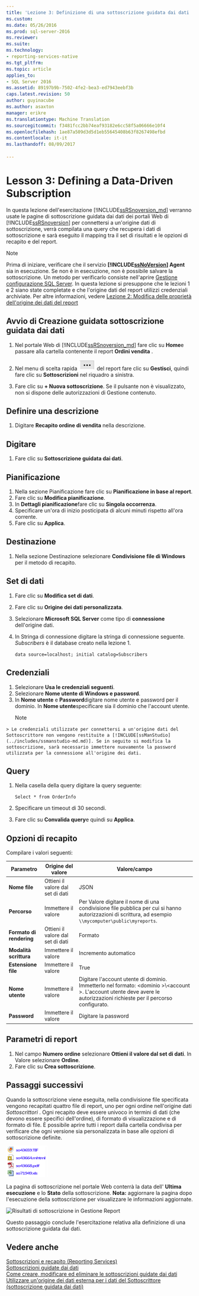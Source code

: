 ```yaml
---
title: 'Lezione 3: Definizione di una sottoscrizione guidata dai dati | Documenti Microsoft'
ms.custom: 
ms.date: 05/26/2016
ms.prod: sql-server-2016
ms.reviewer: 
ms.suite: 
ms.technology:
- reporting-services-native
ms.tgt_pltfrm: 
ms.topic: article
applies_to:
- SQL Server 2016
ms.assetid: 89197b9b-7502-4fe2-bea3-ed7943eebf3b
caps.latest.revision: 50
author: guyinacube
ms.author: asaxton
manager: erikre
ms.translationtype: Machine Translation
ms.sourcegitcommit: f3481fcc2bb74eaf93182e6cc58f5a06666e10f4
ms.openlocfilehash: 1ae87a509d3d5d1eb55645408b63f8267498efbd
ms.contentlocale: it-it
ms.lasthandoff: 08/09/2017

---
```

# <a name="lesson-3-defining-a-data-driven-subscription"></a>Lesson 3: Defining a Data-Driven Subscription
In questa lezione dell'esercitazione [!INCLUDE[ssRSnoversion_md](../includes/ssrsnoversion-md.md)] verranno usate le pagine di sottoscrizione guidata dai dati dei portali Web di [!INCLUDE[ssRSnoversion](../includes/ssrsnoversion-md.md)] per connettersi a un'origine dati di sottoscrizione, verrà compilata una query che recupera i dati di sottoscrizione e sarà eseguito il mapping tra il set di risultati e le opzioni di recapito e del report.  
  
> [!NOTE]  
> Prima di iniziare, verificare che il servizio **[!INCLUDE[ssNoVersion](../includes/ssnoversion-md.md)] Agent** sia in esecuzione. Se non è in esecuzione, non è possibile salvare la sottoscrizione.  Un metodo per verificarlo consiste nell'aprire [Gestione configurazione SQL Server](../relational-databases/sql-server-configuration-manager.md).
In questa lezione si presuppone che le lezioni 1 e 2 siano state completate e che l'origine dati del report utilizzi credenziali archiviate.  Per altre informazioni, vedere [Lezione 2: Modifica delle proprietà dell'origine dei dati del report](../reporting-services/lesson-2-modifying-the-report-data-source-properties.md)  
  
## <a name="bkmk_startwizard"></a>Avvio di Creazione guidata sottoscrizione guidata dai dati  
  
1.  Nel portale Web di [!INCLUDE[ssRSnoversion_md](../includes/ssrsnoversion-md.md)] fare clic su **Home**e passare alla cartella contenente il report **Ordini vendita** .  
  
2.  Nel menu di scelta rapida ![ssrs_tutorial_datadriven_reportmenu](../reporting-services/media/ssrs-tutorial-datadriven-reportmenu.png) del report fare clic su **Gestisci**, quindi fare clic su **Sottoscrizioni** nel riquadro a sinistra.  
  
3.  Fare clic su **+ Nuova sottoscrizione**. Se il pulsante non è visualizzato, non si dispone delle autorizzazioni di Gestione contenuto. 
  
## <a name="define-a-description"></a>Definire una descrizione  
1.  Digitare **Recapito ordine di vendita** nella descrizione.
## <a name="type"></a>Digitare
1.  Fare clic su **Sottoscrizione guidata dai dati**.  
## <a name="schedule"></a>Pianificazione
1. Nella sezione Pianificazione fare clic su **Pianificazione in base al report**.
2. Fare clic su **Modifica pianificazione**.
3.  In **Dettagli pianificazione**fare clic su **Singola occorrenza**.  
4.  Specificare un'ora di inizio posticipata di alcuni minuti rispetto all'ora corrente.  
5.  Fare clic su **Applica**.
## <a name="destination"></a>Destinazione  
1.  Nella sezione Destinazione selezionare **Condivisione file di Windows** per il metodo di recapito.  

## <a name="dataset"></a>Set di dati
1. Fare clic su **Modifica set di dati**.
2. Fare clic su **Origine dei dati personalizzata**.
3. Selezionare **Microsoft SQL Server** come tipo di **connessione** dell'origine dati.
4. In Stringa di connessione digitare la stringa di connessione seguente. *Subscribers* è il database creato nella lezione 1. 
  
    ```  
    data source=localhost; initial catalog=Subscribers
    ```
    
 ## <a name="credentials"></a>Credenziali
 1. Selezionare **Usa le credenziali seguenti**.
 2. Selezionare **Nome utente di Windows e password**.
 3.  In **Nome utente** e **Password**digitare nome utente e password per il dominio. In **Nome utente**specificare sia il dominio che l'account utente.
     > [!NOTE]  
    > Le credenziali utilizzate per connettersi a un'origine dati del Sottoscrittore non vengono restituite a [!INCLUDE[ssManStudio](../includes/ssmanstudio-md.md)]. Se in seguito si modifica la sottoscrizione, sarà necessario immettere nuovamente la password utilizzata per la connessione all'origine dei dati.
## <a name="query"></a>Query      
1.  Nella casella della query digitare la query seguente:  
  
    ```  
    Select * from OrderInfo  
    ```  
  
2.  Specificare un timeout di 30 secondi.  
  
3.  Fare clic su **Convalida query**e quindi su **Applica**.
## <a name="delivery-options"></a>Opzioni di recapito
Compilare i valori seguenti:

Parametro  |Origine del valore  | Valore/campo  
---------|---------|---------
**Nome file**     |Ottieni il valore dal set di dati | JSON     
**Percorso**     | Immettere il valore  | Per Valore digitare il nome di una condivisione file pubblica per cui si hanno autorizzazioni di scrittura, ad esempio `\\mycomputer\public\myreports`. 
**Formato di rendering** | Ottieni il valore dal set di dati | Formato
**Modalità scrittura**| Immettere il valore| Incremento automatico    
**Estensione file** |Immettere il valore |True
**Nome utente** | Immettere il valore | Digitare l'account utente di dominio. Immetterlo nel formato: \<dominio >\\\<account >. L'account utente deve avere le autorizzazioni richieste per il percorso configurato. 
**Password** | Immettere il valore | Digitare la password

## <a name="report-parameters"></a>Parametri di report
 1. Nel campo **Numero ordine** selezionare **Ottieni il valore dal set di dati**. In Valore selezionare **Ordine**. 
 2. Fare clic su **Crea sottoscrizione**.
   
## <a name="next-steps"></a>Passaggi successivi  
Quando la sottoscrizione viene eseguita, nella condivisione file specificata vengono recapitati quattro file di report, uno per ogni ordine nell'origine dati *Sottoscrittori* . Ogni recapito deve essere univoco in termini di dati (che devono essere specifici dell'ordine), di formato di visualizzazione e di formato di file. È possibile aprire tutti i report dalla cartella condivisa per verificare che ogni versione sia personalizzata in base alle opzioni di sottoscrizione definite.  
  
![Elenco dei file creati dalla sottoscrizione](../reporting-services/media/ssrs-tutorial-datadriven-subscription-filelist.gif "elenco dei file creati dalla sottoscrizione")  
  
La pagina di sottoscrizione nel portale Web conterrà la data dell' **Ultima esecuzione** e lo **Stato** della sottoscrizione. 
**Nota:** aggiornare la pagina dopo l'esecuzione della sottoscrizione per visualizzare le informazioni aggiornate.  
    
![Risultati di sottoscrizione in Gestione Report](../reporting-services/media/ssrs-tutorial-datadriven-subscription-status-reportmanager.png "risultati di sottoscrizione in Gestione Report")  
  
Questo passaggio conclude l'esercitazione relativa alla definizione di una sottoscrizione guidata dai dati.   
  
## <a name="see-also"></a>Vedere anche  
[Sottoscrizioni e recapito &#40;Reporting Services&#41;](../reporting-services/subscriptions/subscriptions-and-delivery-reporting-services.md)  
[Sottoscrizioni guidate dai dati](../reporting-services/subscriptions/data-driven-subscriptions.md)  
[Come creare, modificare ed eliminare le sottoscrizioni guidate dai dati](../reporting-services/subscriptions/create-modify-and-delete-data-driven-subscriptions.md)  
[Utilizzare un'origine dei dati esterna per i dati del Sottoscrittore &#40;sottoscrizione guidata dai dati&#41;](../reporting-services/subscriptions/use-an-external-data-source-for-subscriber-data-data-driven-subscription.md)  
  
  
  


